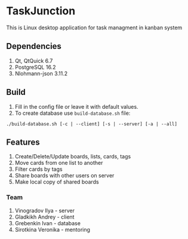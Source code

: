 # TaskJunction
This is Linux desktop application for task managment in kanban system

## Dependencies

1. Qt, QtQuick 6.7
2. PostgreSQL 16.2
3. Nlohmann-json 3.11.2

## Build

1. Fill in the config file or leave it with default values.
2. To create database use `build-database.sh` file:
```
./build-database.sh [-c | --client] [-s | --server] [-a | --all]
```

## Features
1. Create/Delete/Update boards, lists, cards, tags
2. Move cards from one list to another
3. Filter cards by tags
4. Share boards with other users on server
5. Make local copy of shared boards 

### Team
1. Vinogradov Ilya - server
2. Gladkikh Andrey - client
3. Grebenkin Ivan - database
4. Sirotkina Veronika - mentoring 
